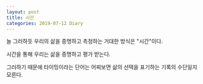 ```yaml
---
layout: post
title: 시간
categories: 2019-07-12 Diary
---
```


늘 그러하듯 우리의 삶을 증명하고 측정하는 거대한 방식은 "시간"이다. 

시간을 통해 우리는 삶을 증명하고 평가 받는다. 

그러하기 때문에 타이밍이라는 단어는 어찌보면 삶의 선택을 표기하는 기록의 수단일지 모른다.